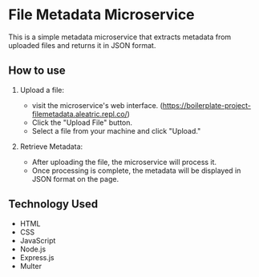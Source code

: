 # File Metadata Microservice

This is a simple metadata microservice that extracts metadata from uploaded files and returns it in JSON format.

## How to use
1. Upload a file:
   - visit the microservice's web interface. (https://boilerplate-project-filemetadata.aleatric.repl.co/)
   - Click the "Upload File" button.
   - Select a file from your machine and click "Upload."
  
2. Retrieve Metadata:
   - After uploading the file, the microservice will process it.
   - Once processing is complete, the metadata will be displayed in JSON format on the page.

## Technology Used
- HTML
- CSS
- JavaScript
- Node.js
- Express.js
- Multer
